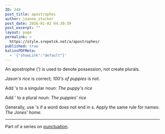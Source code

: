 ```yaml
---
ID: 240
post_title: apostrophes
author: joanne_stocker
post_date: 2016-01-02 04:30:39
post_excerpt: ""
layout: page
permalink: >
  https://style.srepetsk.net/a/apostrophes/
published: true
kalinsPDFMeta:
  - '{"showLink":"default"}'
---
```

An apostrophe (') is used to denote possession, not create plurals.

<em>Jason's rice</em> is correct; <em>100's of puppies</em> is not.

Add 's to a singular noun: <em>The puppy's rice</em>

Add ' to a plural noun: <em>The puppies' rice</em>

Generally, use 's if a word does not end in s. Apply the same rule for names: <em>The Jones' home.</em>

<hr />

Part of a series on <a href="https://style.srepetsk.net/p/punctuation-2/">punctuation</a>.